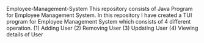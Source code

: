 Employee-Management-System
This repository consists of Java Program for Employee Management System. In this repository I have created a TUI program for Employee Management System which consists of 4 different operation.
(1) Adding User
(2) Removing User
(3) Updating User
(4) Viewing details of User

